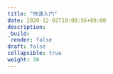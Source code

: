 ```yaml
---
title: "快速入门"
date: 2020-12-02T10:08:56+09:00
description:
_build:
 render: false 
draft: false
collapsible: true
weight: 30
---
```


